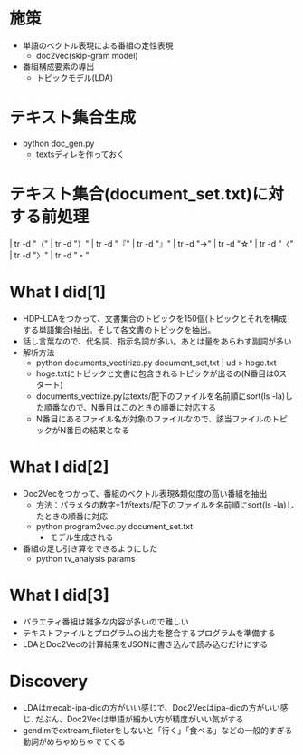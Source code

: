 # 施策
- 単語のベクトル表現による番組の定性表現
  - doc2vec(skip-gram model)
- 番組構成要素の導出
  - トピックモデル(LDA)

# テキスト集合生成 
- python doc_gen.py
  - textsディレを作っておく

# テキスト集合(document_set.txt)に対する前処理 
| tr -d "（" | tr -d "）" | tr -d "『" | tr -d "』" | tr -d "→" | tr -d "☆" | tr -d "〈" | tr -d "〉" | tr -d "・"

# What I did[1]
- HDP-LDAをつかって、文書集合のトピックを150個(トピックとそれを構成する単語集合)抽出。そして各文書のトピックを抽出。
- 話し言葉なので、代名詞、指示名詞が多い。あとは量をあらわす副詞が多い
- 解析方法
  - python documents_vectirize.py document_set,txt | ud > hoge.txt
  - hoge.txtにトピックと文書に包含されるトピックが出るの(N番目は0スタート)
  - documents_vectrize.pyはtexts/配下のファイルを名前順にsort(ls -la)した順番なので、N番目はこのときの順番に対応する
  - N番目にあるファイル名が対象のファイルなので、該当ファイルのトピックがN番目の結果となる

# What I did[2]
- Doc2Vecをつかって、番組のベクトル表現&類似度の高い番組を抽出
  - 方法：パラメタの数字+1がtexts/配下のファイルを名前順にsort(ls -la)したときの順番に対応
  - python program2vec.py document_set.txt
    - モデル生成される
- 番組の足し引き算をできるようにした
  - python tv_analysis params

# What I did[3]
- バラエティ番組は雑多な内容が多いので難しい
- テキストファイルとプログラムの出力を整合するプログラムを準備する
- LDAとDoc2Vecの計算結果をJSONに書き込んで読み込むだけにする

# Discovery
- LDAはmecab-ipa-dicの方がいい感じで、Doc2Vecはipa-dicの方がいい感じ. だぶん、Doc2Vecは単語が細かい方が精度がいい気がする
- gendimでextream_fileterをしないと「行く」「食べる」などの一般的すぎる動詞がめちゃめちゃでてくる
